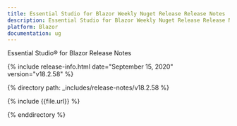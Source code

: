```yaml
---
title: Essential Studio for Blazor Weekly Nuget Release Release Notes  
description: Essential Studio for Blazor Weekly Nuget Release Release Notes  
platform: Blazor
documentation: ug
---
```


Essential Studio&reg; for Blazor  Release Notes  

{% include release-info.html date="September 15, 2020"  version="v18.2.58" %} 

{% directory path: _includes/release-notes/v18.2.58 %}

{% include {{file.url}} %}

{% enddirectory %}


